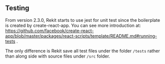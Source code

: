 ## Testing

From version 2.3.0, Rekit starts to use jest for unit test since the boilerplate is created by create-react-app. You can see more introduction at: https://github.com/facebook/create-react-app/blob/master/packages/react-scripts/template/README.md#running-tests .

The only difference is Rekit save all test files under the folder `/tests` rather than along side with source files under `/src` folder.
